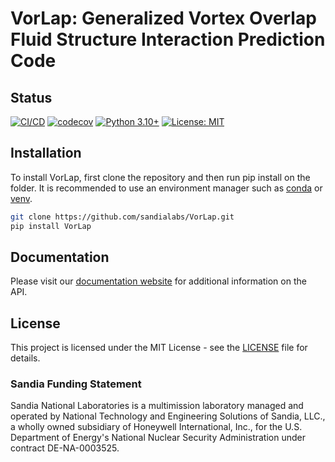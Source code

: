 # VorLap: Generalized Vortex Overlap Fluid Structure Interaction Prediction Code

## Status

[![CI/CD](https://github.com/sandialabs/VorLap/actions/workflows/cicd.yml/badge.svg)](https://github.com/sandialabs/VorLap/actions/workflows/cicd.yml)
[![codecov](https://codecov.io/gh/sandialabs/VorLap/branch/main/graph/badge.svg)](https://codecov.io/gh/sandialabs/VorLap)
[![Python 3.10+](https://img.shields.io/badge/python-3.10+-blue.svg)](https://www.python.org/downloads/)
[![License: MIT](https://img.shields.io/badge/License-MIT-yellow.svg)](LICENSE)

## Installation
To install VorLap, first clone the repository and then run pip install on the folder. It is recommended to use an environment manager such as [conda](https://docs.conda.io/projects/conda/en/stable/index.html) or [venv](https://docs.python.org/3/library/venv.html).

```bash
git clone https://github.com/sandialabs/VorLap.git
pip install VorLap
```

## Documentation
Please visit our [documentation website](https://sandialabs.github.io/VorLap/) for additional information on the API. 

## License

This project is licensed under the MIT License - see the [LICENSE](LICENSE) file for details.

### Sandia Funding Statement

Sandia National Laboratories is a multimission laboratory managed and operated by National Technology and Engineering Solutions of Sandia, LLC., a wholly owned subsidiary of Honeywell International, Inc., for the U.S. Department of Energy's National Nuclear Security Administration under contract DE-NA-0003525.
